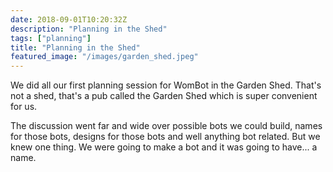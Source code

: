 ```yaml
---
date: 2018-09-01T10:20:32Z
description: "Planning in the Shed"
tags: ["planning"]
title: "Planning in the Shed"
featured_image: "/images/garden_shed.jpeg"
---
```

We did all our first planning session for WomBot in the Garden Shed. That's not a shed, that's a pub called the Garden Shed which is super convenient for us.

The discussion went far and wide over possible bots we could build, names for those bots, designs for those bots and well anything bot related. But we knew one thing. We were going to make a bot and it was going to have... a name. 


